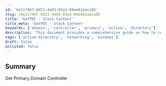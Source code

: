 ```yaml
---
id: '6e117467-8d11-4ad3-83a3-69ee61aaca85'
slug: /6e117467-8d11-4ad3-83a3-69ee61aaca85
title: 'GetPDC - Stack Content'
title_meta: 'GetPDC - Stack Content'
keywords: ['domain', 'controller', 'primary', 'active', 'directory']
description: 'This document provides a comprehensive guide on how to retrieve the Primary Domain Controller in a Windows environment, including the necessary commands and explanations to ensure proper execution.'
tags: ['active-directory', 'networking', 'windows']
draft: false
unlisted: false
---
```


## Summary

Get Primary Domain Controller



